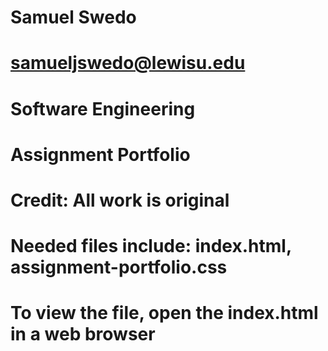 # Samuel Swedo
# samueljswedo@lewisu.edu
# Software Engineering

# Assignment Portfolio
# Credit: All work is original
# Needed files include: index.html, assignment-portfolio.css

# To view the file, open the index.html in a web browser